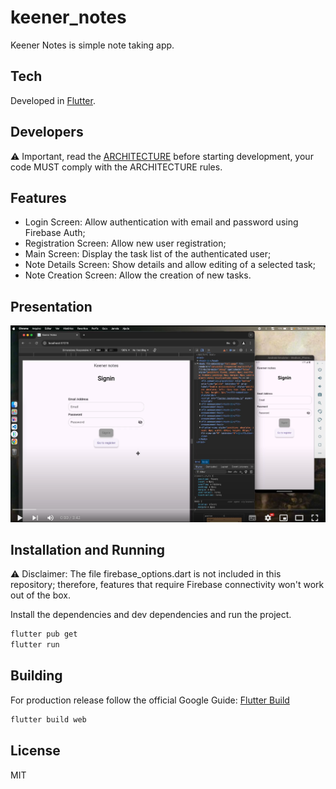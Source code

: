 # keener_notes

Keener Notes is simple note taking app.

## Tech

Developed in [Flutter].

## Developers 

⚠️ Important, read the [ARCHITECTURE](./ARCHITECTURE.md)  before starting development, your code MUST comply with the ARCHITECTURE rules.

## Features

- Login Screen: Allow authentication with email and password using Firebase Auth;
- Registration Screen: Allow new user registration;
- Main Screen: Display the task list of the authenticated user;
- Note Details Screen: Show details and allow editing of a selected task;
- Note Creation Screen: Allow the creation of new tasks.


## Presentation

[![IMAGE ALT TEXT HERE](./readme_assets/keener_notes_yt_image.png)](https://www.youtube.com/watch?v=GI-WGhhNxTo)



## Installation and Running

⚠️ Disclaimer: The file firebase_options.dart is not included in this repository; therefore, features that require Firebase connectivity won't work out of the box. 

Install the dependencies and dev dependencies and run the project.

```sh
flutter pub get
flutter run
```




## Building 

For production release follow the official Google Guide: [Flutter Build]

```sh
flutter build web 
```


## License

MIT

[Flutter]: <https://flutter.dev/>
[Flutter Build]: <https://docs.flutter.dev/deployment/android>

